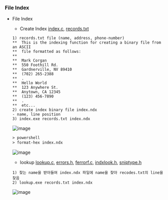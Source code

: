 
### File Index
* File Index
    * Create Index [index.c](https://github.com/csbyun-data/C-Pro/blob/main/chap03/Index/index.c), [records.txt](https://github.com/csbyun-data/C-Pro/blob/main/chap03/Index/records.txt)
    ```
    1) records.txt file (name, address, phone-number)
    **  This is the indexing function for creating a binary file from an ASCII
    **  file formatted as follows:
    **
    **  Mark Corgan
    **  550 Foothill Rd.
    **  Gardnerville, NV 89410
    **  (702) 265-2388
    **  .
    **  Hello World
    **  123 Anywhere St.
    **  Anytown, CA 12345
    **  (123) 456-7890
    **  .
    **  etc...
    2) create index binary file index.ndx
    - name, line position
    3) index.exe records.txt index.ndx
    ```
    ![image](https://github.com/user-attachments/assets/8f683ed0-093d-424d-9ce1-d762135331fa)
    ```txt
    > powershell
    > format-hex index.ndx
    ```
    ![image](https://github.com/user-attachments/assets/9a075219-6a6a-4eb9-b7d1-d018f6204176)

    * lookup [lookup.c](https://github.com/csbyun-data/C-Pro/blob/main/chap03/Index/lookup.c), [errors.h](https://github.com/csbyun-data/C-Pro/blob/main/chap03/Index/errors.h), [ferrorf.c](https://github.com/csbyun-data/C-Pro/blob/main/chap03/Index/ferrorf.c), [indxlook.h](https://github.com/csbyun-data/C-Pro/blob/main/chap03/Index/indxlook.h), [sniptype.h](https://github.com/csbyun-data/C-Pro/blob/main/chap03/Index/sniptype.h)
    ```
    1) 찾는 name을 받아들여 index.ndx 파일에 name을 찾아 recodes.txt의 line을 찾음
    2) lookup.exe records.txt index.ndx
    ```
    ![image](https://github.com/user-attachments/assets/dcf06104-7003-47ab-8b12-e74b7c6ddc40)

   
